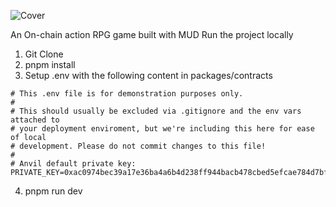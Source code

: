 ![Cover](https://github.com/MuddyHeart/muddy-heart-react/assets/51711913/50d7f558-3b34-4c34-879e-041833ba37b9)

An On-chain action RPG game built with MUD
Run the project locally
1. Git Clone
2. pnpm install
3. Setup .env with the following content in packages/contracts

```
# This .env file is for demonstration purposes only.
#
# This should usually be excluded via .gitignore and the env vars attached to
# your deployment enviroment, but we're including this here for ease of local
# development. Please do not commit changes to this file!
#
# Anvil default private key:
PRIVATE_KEY=0xac0974bec39a17e36ba4a6b4d238ff944bacb478cbed5efcae784d7bf4f2ff80
```

4. pnpm run dev
